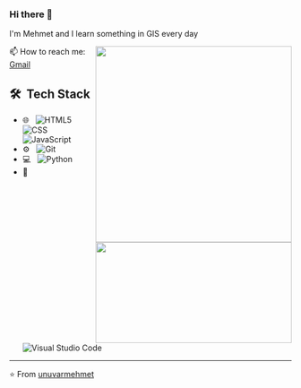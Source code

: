 ### Hi there 👋

I'm Mehmet and I learn something in GIS every day

[<img align="right" width="350" src="https://github-readme-stats.vercel.app/api?username=unuvarmehmet&show_icons=true"/>](https://github.com/unuvarmehmet/)

📫 How to reach me: [Gmail](mailto:unuvarmehmet88@gmail.com)

## 🛠 &nbsp;Tech Stack
[<img height="180em" align="right" width="350" src="https://github-readme-stats.vercel.app/api/top-langs/?username=unuvarmehmet&theme=buefy&layout=compact" />](https://github.com/AVS1508)
- 🌐 &nbsp;
  ![HTML5](https://img.shields.io/badge/-HTML5-333333?style=flat&logo=HTML5)
  ![CSS](https://img.shields.io/badge/-CSS-333333?style=flat&logo=CSS3&logoColor=1572B6)
  ![JavaScript](https://img.shields.io/badge/-JavaScript-333333?style=flat&logo=javascript)
 - ⚙️ &nbsp;
  ![Git](https://img.shields.io/badge/-Git-333333?style=flat&logo=git)
 - 💻 &nbsp;
  ![Python](https://img.shields.io/badge/-Python-333333?style=flat&logo=python)
 - 🔧 &nbsp;
  ![Visual Studio Code](https://img.shields.io/badge/-Visual%20Studio%20Code-333333?style=flat&logo=visual-studio-code&logoColor=007ACC)
  
 ---
⭐️ From [unuvarmehmet](https://github.com/unuvarmehmet)
